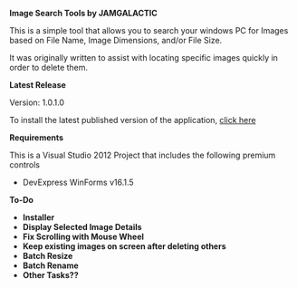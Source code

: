 <b>Image Search Tools by JAMGALACTIC</b>
<p>This is a simple tool that allows you to search your windows PC for Images 
based on File Name, Image Dimensions, and/or File Size.</p>
<p>It was originally written to assist with locating specific images quickly 
in order to delete them.</p>
<b>Latest Release</b>
<p>Version: 1.0.1.0</p>
<p>To install the latest published version of the application, <a href="http://jamgalactic.com/applications/IST/install.htm">click here</a></p>
<b>Requirements</b>
<p>This is a Visual Studio 2012 Project that includes the following premium controls</p>
<ul>
<li>DevExpress WinForms v16.1.5</li>
</ul>
<b>To-Do<b>
<ul>
<li>Installer</li>
<li>Display Selected Image Details</li>
<li>Fix Scrolling with Mouse Wheel</li>
<li>Keep existing images on screen after deleting others</li>
<li>Batch Resize</li>
<li>Batch Rename</li>
<li>Other Tasks??</li>
</ul>